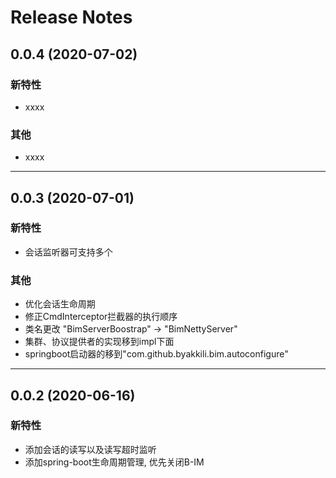 # Release Notes

## 0.0.4 (2020-07-02)

### 新特性
* xxxx

### 其他
* xxxx

----------------------------------------------------------------------

## 0.0.3 (2020-07-01)

### 新特性
* 会话监听器可支持多个

### 其他
* 优化会话生命周期
* 修正CmdInterceptor拦截器的执行顺序
* 类名更改 "BimServerBoostrap" -> "BimNettyServer"
* 集群、协议提供者的实现移到impl下面
* springboot启动器的移到"com.github.byakkili.bim.autoconfigure"

----------------------------------------------------------------------

## 0.0.2 (2020-06-16)

### 新特性
* 添加会话的读写以及读写超时监听
* 添加spring-boot生命周期管理, 优先关闭B-IM